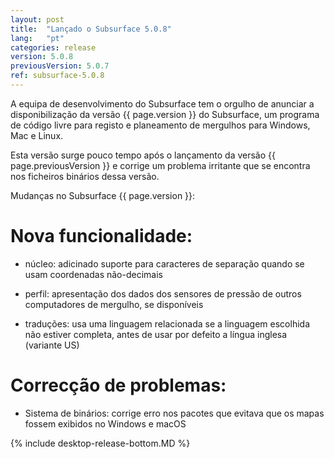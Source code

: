 ```yaml
---
layout: post
title:  "Lançado o Subsurface 5.0.8"
lang:   "pt"
categories: release
version: 5.0.8
previousVersion: 5.0.7
ref: subsurface-5.0.8
---
```


A equipa de desenvolvimento do Subsurface tem o orgulho de anunciar a disponibilização da versão {{ page.version }} do Subsurface, um programa de código livre para registo e planeamento de mergulhos para Windows, Mac e Linux.

Esta versão surge pouco tempo após o lançamento da versão {{ page.previousVersion }} e corrige um problema irritante que se encontra nos ficheiros binários dessa versão.


Mudanças no Subsurface {{ page.version }}:

# Nova funcionalidade:

- núcleo: adicinado suporte para caracteres de separação quando se usam coordenadas não-decimais

- perfil: apresentação dos dados dos sensores de pressão de outros computadores de mergulho, se disponíveis

- traduções: usa uma linguagem relacionada se a linguagem escolhida não estiver completa, antes de usar por defeito a língua inglesa (variante US)

# Correcção de problemas:

- Sistema de binários: corrige erro nos pacotes que evitava que os mapas fossem exibidos no Windows e macOS

{% include desktop-release-bottom.MD %}
